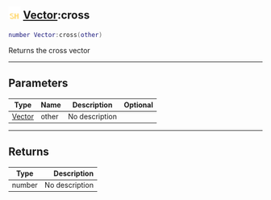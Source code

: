 ## <img src="../../.gitbook/assets/shared.png" width="24" height=24 /> [Vector](https://iaswiki.rawr.dev/readme/vector):cross

```lua
number Vector:cross(other)
```

Returns the cross vector

------
## Parameters

| Type   | Name | Description | Optional |
| ------ | ---- | ----------- | -------: |
| [Vector](https://iaswiki.rawr.dev/readme/vector) | other | No description |  |


------
## Returns

| Type   | Description |
| ------ | ----------: |
| number | No description |

